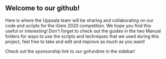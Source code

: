 ## Welcome to our github!

Here is where the Uppsala team will be sharing and collaborating on our code and scripts for the iGem 2020 competition.
We hope you find this useful or interesting!
Don't forget to check out the guides in the two Manual folders for ways to use the scripts and techniques that we used during this project, feel free to take and edit and improve as much as you want!

Check out the sponsorship link to our gofundme in the sidebar!
